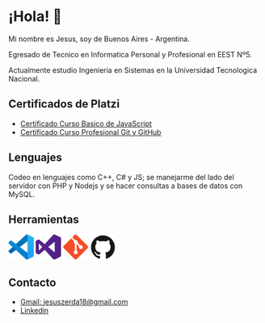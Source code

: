 # ¡Hola! 👋

Mi nombre es Jesus, soy de Buenos Aires - Argentina.

Egresado de Tecnico en Informatica Personal y Profesional en EEST Nº5.

Actualmente estudio Ingenieria en Sistemas en la Universidad Tecnologica Nacional.

## Certificados de Platzi

- [Certificado Curso Basico de JavaScript](https://platzi.com/p/jesuszerda18/curso/1814-course/diploma/detalle/)
- [Certificado Curso Profesional Git y GitHub](https://platzi.com/p/jesuszerda18/curso/1557-git-github/diploma/detalle/)

## Lenguajes

Codeo en lenguajes como C++, C# y JS; se manejarme del lado del servidor con PHP y Nodejs y se hacer consultas a bases de datos con MySQL.

## Herramientas

<div>
  
  <img  width="50" src="https://raw.githubusercontent.com/devicons/devicon/master/icons/vscode/vscode-original.svg"/>
  <img width="50" src="https://raw.githubusercontent.com/devicons/devicon/master/icons/visualstudio/visualstudio-plain.svg"/>
  
  <img width="50" src="https://raw.githubusercontent.com/devicons/devicon/master/icons/git/git-original.svg"/>
  <img width="50" src="https://raw.githubusercontent.com/devicons/devicon/master/icons/github/github-original.svg"/>

</div>

## Contacto

- [Gmail: jesuszerda18@gmail.com](https://mail.google.com/mail/u/0/?tf=cm&fs=1&source=mailto&to=jesuszerda18@gmail.com&body=)
- [Linkedin](https://www.linkedin.com/in/jesus-maria-ernesto-zerda-cazal-776368258/)

